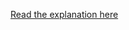 [Read the explanation here](https://www.notion.so/observation-of-cp/lexer-explanation-13d5b7af56c78016b947cb01284ce5ac?pvs=4)